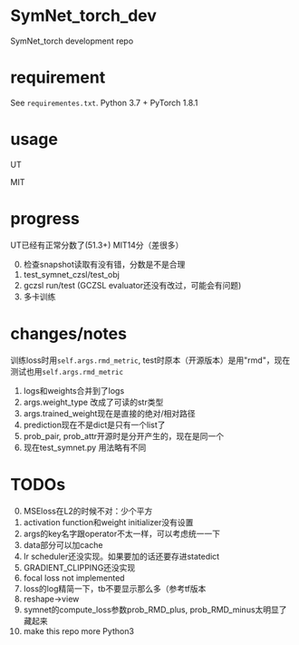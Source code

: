 # SymNet_torch_dev
SymNet_torch development repo

# requirement

See `requirementes.txt`. Python 3.7 + PyTorch 1.8.1

# usage

UT


MIT


# progress

UT已经有正常分数了(51.3+)
MIT14分（差很多）

0. 检查snapshot读取有没有错，分数是不是合理
1. test_symnet_czsl/test_obj
2. gczsl run/test (GCZSL evaluator还没有改过，可能会有问题)
3. 多卡训练


# changes/notes

训练loss时用`self.args.rmd_metric`, test时原本（开源版本）是用"rmd"，现在测试也用`self.args.rmd_metric`

1. logs和weights合并到了logs
2. args.weight_type 改成了可读的str类型
3. args.trained_weight现在是直接的绝对/相对路径
4. prediction现在不是dict是只有一个list了
5. prob_pair, prob_attr开源时是分开产生的，现在是同一个
6. 现在test_symnet.py 用法略有不同


# TODOs

0. MSEloss在L2的时候不对：少个平方
1. activation function和weight initializer没有设置
3. args的key名字跟operator不太一样，可以考虑统一一下
4. data部分可以加cache
7. lr scheduler还没实现。如果要加的话还要存进statedict
8. GRADIENT_CLIPPING还没实现
9. focal loss not implemented
10. loss的log精简一下，tb不要显示那么多（参考tf版本
11. reshape->view
12. symnet的compute_loss参数prob_RMD_plus, prob_RMD_minus太明显了 藏起来
13. make this repo more Python3
